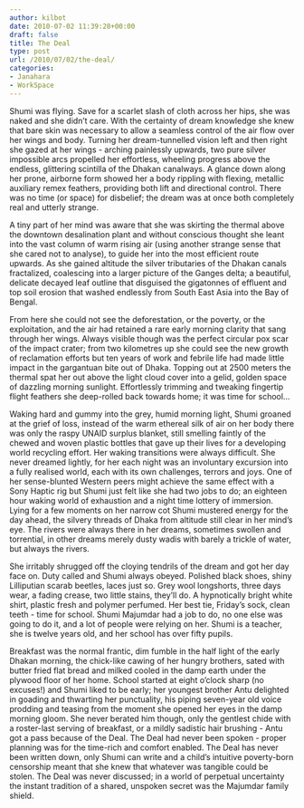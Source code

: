 ```yaml
---
author: kilbot
date: 2010-07-02 11:39:28+00:00
draft: false
title: The Deal
type: post
url: /2010/07/02/the-deal/
categories:
- Janahara
- WorkSpace
---
```


Shumi was flying. Save for a scarlet slash of cloth across her hips, she was naked and she didn’t care. With the certainty of dream knowledge she knew that bare skin was necessary to allow a seamless control of the air flow over her wings and body. Turning her dream-tunnelled vision left and then right she gazed at her wings - arching painlessly upwards, two pure silver impossible arcs propelled her effortless, wheeling progress above the endless, glittering scintilla of the Dhakan canalways. A glance down along her prone, airborne form showed her a body rippling with flexing, metallic auxiliary remex feathers, providing both lift and directional control. There was no time (or space) for disbelief; the dream was at once both completely real and utterly strange.

A tiny part of her mind was aware that she was skirting the thermal above the downtown desalination plant and without conscious thought she leant into the vast column of warm rising air (using another strange sense that she cared not to analyse), to guide her into the most efficient route upwards. As she gained altitude the silver tributaries of the Dhakan canals fractalized, coalescing into a larger picture of the Ganges delta; a beautiful, delicate decayed leaf outline that disguised the gigatonnes of effluent and top soil erosion that washed endlessly from South East Asia into the Bay of Bengal.

From here she could not see the deforestation, or the poverty, or the exploitation, and the air had retained a rare early morning clarity that sang through her wings. Always visible though was the perfect circular pox scar of the impact crater; from two kilometres up she could see the new growth of reclamation efforts but ten years of work and febrile life had made little impact in the gargantuan bite out of Dhaka. Topping out at 2500 meters the thermal spat her out above the light cloud cover into a gelid, golden space of dazzling morning sunlight. Effortlessly trimming and tweaking fingertip flight feathers she deep-rolled back towards home; it was time for school…

Waking hard and gummy into the grey, humid morning light, Shumi groaned at the grief of loss, instead of the warm ethereal silk of air on her body there was only the raspy UNAID surplus blanket, still smelling faintly of the chewed and woven plastic bottles that gave up their lives for a developing world recycling effort. Her waking transitions were always difficult. She never dreamed lightly, for her each night was an involuntary excursion into a fully realised world, each with its own challenges, terrors and joys. One of her sense-blunted Western peers might achieve the same effect with a Sony Haptic rig but Shumi just felt like she had two jobs to do; an eighteen hour waking world of exhaustion and a night time lottery of immersion. Lying for a few moments on her narrow cot Shumi mustered energy for the day ahead, the silvery threads of Dhaka from altitude still clear in her mind’s eye. The rivers were always there in her dreams, sometimes swollen and torrential, in other dreams merely dusty wadis with barely a trickle of water, but always the rivers.

She irritably shrugged off the cloying tendrils of the dream and got her day face on. Duty called and Shumi always obeyed. Polished black shoes, shiny Lilliputian scarab beetles, laces just so. Grey wool longshorts, three days wear, a fading crease, two little stains, they’ll do. A hypnotically bright white shirt, plastic fresh and polymer perfumed. Her best tie, Friday’s sock, clean teeth - time for school. Shumi Majumdar had a job to do, no one else was going to do it, and a lot of people were relying on her. Shumi is a teacher, she is twelve years old, and her school has over fifty pupils.

Breakfast was the normal frantic, dim fumble in the half light of the early Dhakan morning, the chick-like cawing of her hungry brothers, sated with butter fried flat bread and milked cooled in the damp earth under the plywood floor of her home. School started at eight o’clock sharp (no excuses!) and Shumi liked to be early; her youngest brother Antu delighted in goading and thwarting her punctuality, his piping seven-year old voice prodding and teasing from the moment she opened her eyes in the damp morning gloom. She never berated him though, only the gentlest chide with a roster-last serving of breakfast, or a mildly sadistic hair brushing - Antu got a pass because of the Deal. The Deal had never been spoken - proper planning was for the time-rich and comfort enabled. The Deal has never been written down, only Shumi can write and a child’s intuitive poverty-born censorship meant that she knew that whatever was tangible could be stolen. The Deal was never discussed; in a world of perpetual uncertainty the instant tradition of a shared, unspoken secret was the Majumdar family shield.
